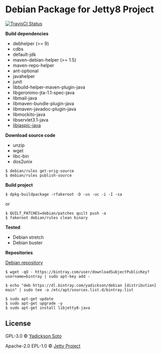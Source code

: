 # Debian Package for Jetty8 Project

[![TravisCI Status][travis-image]][travis-url]

**Build dependencies**

- debhelper (>= 9)
- cdbs
- default-jdk
- maven-debian-helper (>= 1.5)
- maven-repo-helper
- ant-optional
- javahelper
- junit
- libbuild-helper-maven-plugin-java
- libgeronimo-jta-1.1-spec-java
- libmail-java
- libmaven-bundle-plugin-java
- libmaven-javadoc-plugin-java
- libmockito-java
- libservlet3.1-java
- [libjaspic-java](https://github.com/yadickson/jaspic-debs)

**Download source code**

- unzip
- wget
- libc-bin
- dos2unix 

```
$ debian/rules get-orig-source
$ debian/rules publish-source
```

**Build project**

```
$ dpkg-buildpackage -rfakeroot -D -us -uc -i -I -sa
```
or
```
$ QUILT_PATCHES=debian/patches quilt push -a
$ fakeroot debian/rules clean binary
```

**Tested**

- Debian stretch
- Debian buster

**Repositories**

[Debian repository](https://bintray.com/yadickson/debian)

```
$ wget -qO - https://bintray.com/user/downloadSubjectPublicKey?username=bintray | sudo apt-key add -
```
```
$ echo "deb https://dl.bintray.com/yadickson/debian [distribution] main" | sudo tee -a /etc/apt/sources.list.d/bintray.list
```
```
$ sudo apt-get update
$ sudo apt-get upgrade -y
$ sudo apt-get install libjetty8-java
```

## License

GPL-3.0 © [Yadickson Soto](https://github.com/yadickson)

Apache-2.0 EPL-1.0 © [Jetty Project](https://github.com/eclipse/jetty.project)

[travis-image]: https://api.travis-ci.org/yadickson/jetty8-debs.svg?branch=buster
[travis-url]: https://travis-ci.org/yadickson/jetty8-debs

